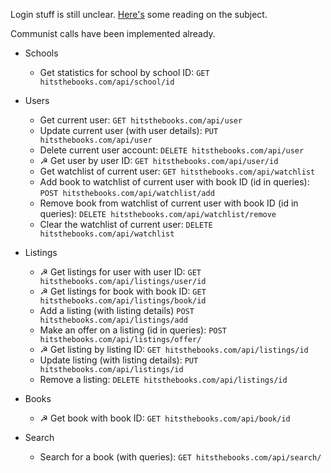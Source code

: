 Login stuff is still unclear. [Here's](http://stackoverflow.com/questions/15496915/how-to-implement-a-secure-rest-api-with-node-js) some reading on the subject. 

Communist calls have been implemented already.

- Schools
	- Get statistics for school by school ID:
	`GET hitsthebooks.com/api/school/id`
- Users
	- Get current user: 
	`GET hitsthebooks.com/api/user`
	- Update current user (with user details): 
	`PUT hitsthebooks.com/api/user`
	- Delete current user account:
	`DELETE hitsthebooks.com/api/user`
	- ☭ Get user by user ID:
	`GET hitsthebooks.com/api/user/id`	
	- Get watchlist of current user:
	`GET hitsthebooks.com/api/watchlist`
	- Add book to watchlist of current user with book ID (id in queries):
	`POST hitsthebooks.com/api/watchlist/add`
	- Remove book from watchlist of current user with book ID (id in queries):
	`DELETE hitsthebooks.com/api/watchlist/remove`
	- Clear the watchlist of current user:
	`DELETE hitsthebooks.com/api/watchlist`
	
- Listings
	- ☭ Get listings for user with user ID: 
	`GET hitsthebooks.com/api/listings/user/id`
	- ☭ Get listings for book with book ID:
	`GET hitsthebooks.com/api/listings/book/id`
	- Add a listing (with listing details)
	`POST hitsthebooks.com/api/listings/add`
	- Make an offer on a listing (id in queries):
	`POST hitsthebooks.com/api/listings/offer/`
	- ☭ Get listing by listing ID:
	`GET hitsthebooks.com/api/listings/id`
	- Update listing (with listing details):
	`PUT hitsthebooks.com/api/listings/id`
	- Remove a listing:
	`DELETE hitsthebooks.com/api/listings/id`
	
- Books
	- ☭ Get book with book ID:
	`GET hitsthebooks.com/api/book/id`

- Search
	- Search for a book (with queries):
	`GET hitsthebooks.com/api/search/`
